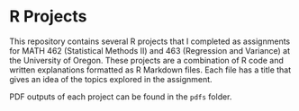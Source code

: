 # R Projects

This repository contains several R projects that I completed as assignments for MATH 462 (Statistical Methods II) and 463 (Regression and Variance) at the University of Oregon. These projects are a combination of R code and written explanations formatted as R Markdown files. Each file has a title that gives an idea of the topics explored in the assignment.

PDF outputs of each project can be found in the `pdfs` folder.